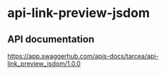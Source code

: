 # api-link-preview-jsdom
## API documentation

https://app.swaggerhub.com/apis-docs/tarcea/api-link_preview_jsdom/1.0.0

